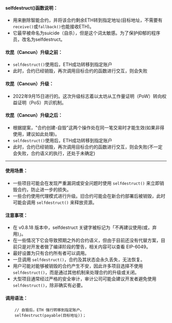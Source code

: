 
#### selfdestruct()函数说明：
- 用来删除智能合约，并将该合约剩余ETH转到指定地址(目标地址，不需要有```receive()```或```fallback()```也能接收ETH)。
- 它最早被命名为suicide（自杀），但是这个词太敏感。为了保护抑郁的程序员，改名为selfdestruct。

#### 坎昆（Cancun）升级之前：
- ```selfdestruct()```使用后，ETH成功转移到指定账户
- 此时，合约已经销毁，再次调用目标合约的函数进行交互，则会失败

#### 坎昆（Cancun）升级：
- 2022年9月15日进行的。这次升级标志着以太坊从工作量证明（PoW）转向权益证明（PoS）共识机制。

#### 坎昆（Cancun）升级之后：
- 根据提案，"合约创建-自毁"这两个操作处在同一笔交易时才能生效(如果非得使用，建议如此处理)。
- ```selfdestruct()```使用后，ETH成功转移到指定账户
- 此时，合约已经销毁，再次调用目标合约的函数进行交互，则会失败(不一定会失败，合约语义的执行，还处于未确定)

---------------------------------------------------------------------------------------------------

#### 使用场景：
- 一些项目可能会在发现严重漏洞或安全问题时使用 ```selfdestruct()``` 来立即销毁合约，防止进一步的损失。
- 一些合约使用代理模式进行升级。旧合约可能会在新合约部署后被销毁，此时可能会调用 ```selfdestruct()``` 来释放资源。

#### 注意事项：
- 在 v0.8.18 版本中，selfdestruct 关键字被标记为「不再建议使用(或，弃用)」。
- 在一些情况下它会导致预期之外的合约语义，但由于目前还没有代替方案，目前只是对开发者做了编译阶段的警告，相关内容可以查看 EIP-6049。
- 最好设置为只有合约所有者可以调用。
- 一旦调用 ```selfdestruct()```，合约及其状态会永久丢失，无法恢复。
- 用户可能对能够被销毁的合约产生不安，因此许多项目选择不使用 ```selfdestruct()```，而是通过其他机制来处理合约的升级或关闭。
- 大型项目通常经过严格的安全审计，审计公司可能会建议开发者避免使用 ```selfdestruct()```，除非确实有必要。

#### 调用语法：
```
    // 自毁后，ETH 强行转移到指定账户。
    selfdestruct(payable(目标地址))；
```
